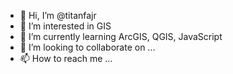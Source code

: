 - 👋 Hi, I’m @titanfajr
- 👀 I’m interested in GIS
- 🌱 I’m currently learning ArcGIS, QGIS, JavaScript
- 💞️ I’m looking to collaborate on ...
- 📫 How to reach me ...

<!---
madtitannn/madtitannn is a ✨ special ✨ repository because its `README.md` (this file) appears on your GitHub profile.
You can click the Preview link to take a look at your changes.
--->
